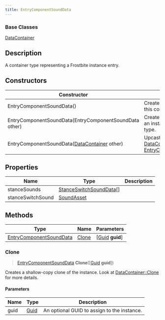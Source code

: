 ```yaml
---
title: EntryComponentSoundData
---
```

### Base Classes

[DataContainer](/vext/ref/shared/class/datacontainer)

## Description

A container type representing a Frostbite instance entry.

## Constructors

| Constructor                                                                        | Description                                                                                                                           |
| ---------------------------------------------------------------------------------- | ------------------------------------------------------------------------------------------------------------------------------------- |
| EntryComponentSoundData()                                                          | Create a new instance of this container type.                                                                                         |
| EntryComponentSoundData(EntryComponentSoundData other)                             | Create a reference copy of an instance of the same type.                                                                              |
| EntryComponentSoundData([DataContainer](/vext/ref/shared/class/datacontainer) other) | Upcast an instance of type [DataContainer](/vext/ref/shared/class/datacontainer) to [EntryComponentSoundData](/vext/ref/fb/entrycomponentsounddata/). |

## Properties

| Name              | Type                                               | Description |
| ----------------- | -------------------------------------------------- | ----------- |
| stanceSounds      | [StanceSwitchSoundData](/vext/ref/fb/stanceswitchsounddata/)\[\] |             |
| stanceSwitchSound | [SoundAsset](/vext/ref/fb/soundasset/)                           |             |

## Methods

| Type                                               | Name            | Parameters                                     |
| -------------------------------------------------- | --------------- | ---------------------------------------------- |
| [EntryComponentSoundData](/vext/ref/fb/entrycomponentsounddata/) | [Clone](#clone) | \[[Guid](/vext/ref/shared/class/guid) **guid**\] |

### Clone

> [EntryComponentSoundData](/vext/ref/fb/entrycomponentsounddata/) **Clone**(\[[Guid](/vext/ref/shared/class/guid) **guid**\])

Creates a shallow-copy clone of the instance. Look at [DataContainer::Clone](/vext/ref/shared/class/datacontainer#clone) for more details.

#### Parameters

| Name | Type         | Description                                 |
| ---- | ------------ | ------------------------------------------- |
| guid | [Guid](/vext/ref/shared/class/guid/) | An optional GUID to assign to the instance. |
